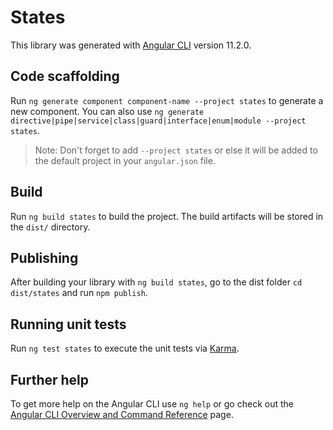 # States

This library was generated with [Angular CLI](https://github.com/angular/angular-cli) version 11.2.0.

## Code scaffolding

Run `ng generate component component-name --project states` to generate a new component. You can also use `ng generate directive|pipe|service|class|guard|interface|enum|module --project states`.
> Note: Don't forget to add `--project states` or else it will be added to the default project in your `angular.json` file. 

## Build

Run `ng build states` to build the project. The build artifacts will be stored in the `dist/` directory.

## Publishing

After building your library with `ng build states`, go to the dist folder `cd dist/states` and run `npm publish`.

## Running unit tests

Run `ng test states` to execute the unit tests via [Karma](https://karma-runner.github.io).

## Further help

To get more help on the Angular CLI use `ng help` or go check out the [Angular CLI Overview and Command Reference](https://angular.io/cli) page.
